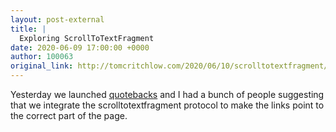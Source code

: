 ```yaml
---
layout: post-external
title: |
  Exploring ScrollToTextFragment
date: 2020-06-09 17:00:00 +0000
author: 100063
original_link: http://tomcritchlow.com/2020/06/10/scrolltotextfragment/
---
```


Yesterday we launched [quotebacks](https://tomcritchlow.com/2020/06/09/quotebacks/) and I had a bunch of people suggesting that we integrate the scrolltotextfragment protocol to make the links point to the correct part of the page.
